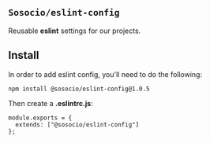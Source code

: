 ## `Sosocio/eslint-config`

Reusable **eslint** settings for our projects.

## Install

In order to add eslint config, you'll need to do the following:

```
npm install @sosocio/eslint-config@1.0.5
```

Then create a **.eslintrc.js**:

```JS
module.exports = {
  extends: ["@sosocio/eslint-config"]
};
```